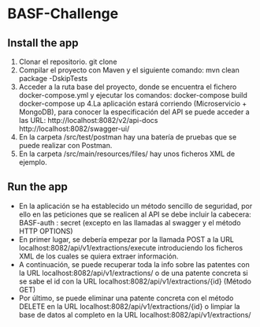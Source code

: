 # BASF-Challenge

## Install the app

1. Clonar el repositorio.
git clone 
2. Compilar el proyecto con Maven y el siguiente comando: 
mvn clean package -DskipTests
3. Acceder a la ruta base del proyecto, donde se encuentra el fichero docker-compose.yml y ejecutar los comandos:
docker-compose build
docker-compose up
4.La aplicación estará corriendo (Microservicio + MongoDB), para conocer la especificación del API se puede acceder a las URL:
http://localhost:8082/v2/api-docs
http://localhost:8082/swagger-ui/
5. En la carpeta /src/test/postman hay una batería de pruebas que se puede realizar con Postman.
6. En la carpeta /src/main/resources/files/ hay unos ficheros XML de ejemplo.

## Run the app

- En la aplicación se ha establecido un método sencillo de seguridad, por ello en las peticiones que se realicen al API se debe incluir la cabecera: BASF-auth : secret (excepto en las llamadas al swagger y el método HTTP OPTIONS)
- En primer lugar, se debería empezar por la llamada POST a la URL localhost:8082/api/v1/extractions/execute introduciendo los ficheros XML de los cuales se quiera extraer información.
- A continuación, se puede recuperar toda la info sobre las patentes con la URL localhost:8082/api/v1/extractions/ o de una patente concreta si se sabe el id con la URL localhost:8082/api/v1/extractions/{id} (Método GET)
- Por último, se puede eliminar una patente concreta con el método DELETE en la URL localhost:8082/api/v1/extractions/{id} o limpiar la base de datos al completo en la URL localhost:8082/api/v1/extractions/
